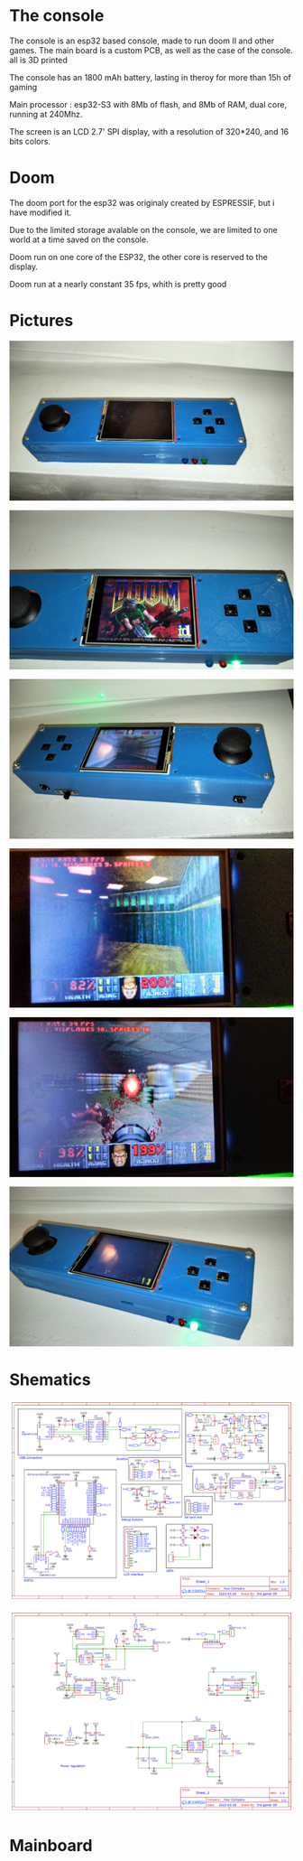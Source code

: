 # The console
The console is an esp32 based console, made to run doom II and other games.
The main board is a custom PCB, as well as the case of the console.
all is 3D printed

The console has an 1800 mAh battery, lasting in theroy for more than 15h of gaming

Main processor : esp32-S3 with 8Mb of flash, and 8Mb of RAM, dual core, running at 240Mhz.

The screen is an LCD 2.7' SPI display, with a resolution of 320*240, and 16 bits colors.

# Doom

The doom port for the esp32 was originaly created by ESPRESSIF, but i have modified it.

Due to the limited storage avalable on the console, we are limited to one world at a time saved on the console.

Doom run on one core of the ESP32, the other core is reserved to the display.

Doom run at a nearly constant 35 fps, whith is pretty good

# Pictures

![Pic1](https://github.com/RaphoufouLeFou/Doom-console-ESP32/blob/main/Console/Pictures/IMG20230617225416.jpg)

![Pic2](https://github.com/RaphoufouLeFou/Doom-console-ESP32/blob/main/Console/Pictures/IMG20230617225423.jpg)

![Pic3](https://github.com/RaphoufouLeFou/Doom-console-ESP32/blob/main/Console/Pictures/IMG20230617225437.jpg)

![Pic4](https://github.com/RaphoufouLeFou/Doom-console-ESP32/blob/main/Console/Pictures/IMG20230617225511.jpg)

![Pic5](https://github.com/RaphoufouLeFou/Doom-console-ESP32/blob/main/Console/Pictures/IMG20230617225515.jpg)

![Pic6](https://github.com/RaphoufouLeFou/Doom-console-ESP32/blob/main/Console/Pictures/IMG20230617225528.jpg)

# Shematics

![shematic1](https://github.com/RaphoufouLeFou/Doom-console-ESP32/blob/main/Console/Shematics/Sheet_1.png)

![shematic2](https://github.com/RaphoufouLeFou/Doom-console-ESP32/blob/main/Console/Shematics/Sheet_2.png)

# Mainboard